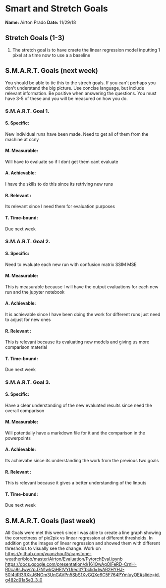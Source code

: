 # Smart and Stretch Goals

**Name:** Airton Prado
**Date:** 11/29/18

## Stretch Goals (1-3)

1. The stretch goal is to have craete the linear regression model inputting 1 pixel at a time now to use a a baseline


## S.M.A.R.T. Goals (next week)

You should be able to tie this to the strech goals. If you can't perhaps you don't understand the big picture.
Use concise language, but include relevant information. Be positive when answering the questions. You must have
3-5 of these and you will be measured on how you do.


### S.M.A.R.T. Goal 1.

#### S. Specific: 
New individual runs have been made. Need to get all of them from the machine at ccny

#### M. Measurable: 
Will have to evaluate so if I dont get them cant evaluate

#### A. Achievable: 
I have the skills to do this since its retriving new runs

#### R. Relevant :
Its relevant since I need them for evaluation purposes


#### T. Time-bound: 
Due next week

### S.M.A.R.T. Goal 2.

#### S. Specific:  
Need to evaluate each new run with confusion matrix SSIM MSE

#### M. Measurable: 
This is measurable because I will have the output evaluations for each new run and the jupyter notebook

#### A. Achievable: 
It is achievable since I have been doing the work for different runs just need to adjust for new ones


#### R. Relevant :
This is relevant because its evaluating new models and giving us more comparison material


#### T. Time-bound: 
Due next week

### S.M.A.R.T. Goal 3.

#### S. Specific: 
Have a clear understanding of the new evaluated results since need the overall comparison 


#### M. Measurable: 
Will potentially have a markdown file for it and the comparison in the powerpoints

#### A. Achievable: 
Its achievabe since its understanding the work from the previous two goals

#### R. Relevant :
This is relevant because it gives a better understanding of the linputs

#### T. Time-bound: 
Due next week


## S.M.A.R.T. Goals (last week)
All Goals were met this week since I was able to create a line graph showing the correctness of pix2pix vs linear regression at different thresholds. In addition got the images of linear regression and showed them with different thresholds to visually see the change. 
Work on https://github.com/yuanzhou15/capstone-weather/blob/master/Airton/Evaluation/PytorchEval.ipynb
https://docs.google.com/presentation/d/161QwAqOlFeRD-CrnH-R0ca8sJww2pJ7N1wkQiHEtVYU/edit?fbclid=IwAR2HYHJ-50I4tiRI3RXkJ6NGm3UnGAVPn5SbS1XvGQXe6C5F764PYmluyOE#slide=id.g482d91a5e3_3_0





